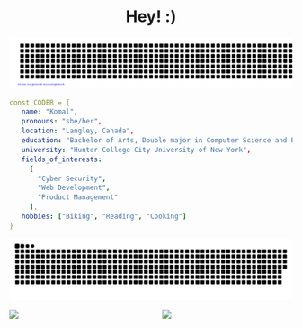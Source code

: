 <h1 align="center"> Hey! :) </h1>
   

![gitartwork](gitartwork.svg)                                             

```yaml
const CODER = {
   name: "Komal",
   pronouns: "she/her",
   location: "Langley, Canada",
   education: "Bachelor of Arts, Double major in Computer Science and Psychology",
   university: "Hunter College City University of New York",
   fields_of_interests:
     [
       "Cyber Security",
       "Web Development",
       "Product Management"
     ],
   hobbies: ["Biking", "Reading", "Cooking"]
}
```
![](https://raw.githubusercontent.com/komal914/komal914/output/github-contribution-grid-snake.svg)
<!--- <img align="left" src="https://github-readme-streak-stats.herokuapp.com/?user=Komal914&theme=github-light&show)"  width="500px"  /> --->
<!--- <img aligh="center"  src="https://media.giphy.com/media/FcqKy4Kj7XOK0hCW4g/giphy.gif"  width="300px"  height="200px" /> --->
                                     
<a href="https://readme-jokes.vercel.app"><img align="left" src="https://readme-jokes.vercel.app/api?hideBorder&theme=watermelon&bgColor=%0D1015&textColor=%232CDD93" />
   
   <img align="right" src="https://github-readme-stats.vercel.app/api?username=komal914&theme=gotham&hide_border=true&show4&show_icons=true&hide_title=true&icon_color=2CDD93&text_color=CAF6E3"  width="46%" />



  



  
  
<!---
Komal914/Komal914 is a ✨ special ✨ repository because its `README.md` (this file) appears on your GitHub profile.
You can click the Preview link to take a look at your changes.
--->
